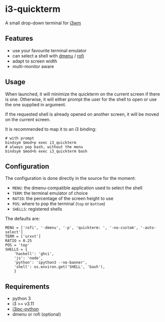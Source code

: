 i3-quickterm
=============

A small drop-down terminal for [i3wm](https://i3wm.org/)

Features
--------

* use your favourite terminal emulator
* can select a shell with [dmenu](http://tools.suckless.org/dmenu/) /
  [rofi](https://github.com/DaveDavenport/rofi)
* adapt to screen width
* multi-monitor aware

Usage
-----

When launched, it will minimize the quickterm on the current screen if there is
one.  Otherwise, it will either prompt the user for the shell to open or use the
one supplied in argument.

If the requested shell is already opened on another screen, it will be moved on
the current screen.

It is recommended to map it to an i3 binding:

```
# with prompt
bindsym $mod+p exec i3_quickterm
# always pop bash, without the menu
bindsym $mod+b exec i3_quickterm bash
```

Configuration
-------------

The configuration is done directly in the source for the moment:

* `MENU`: the dmenu-compatible application used to select the shell
* `TERM`: the terminal emulator of choice
* `RATIO`: the percentage of the screen height to use
* `POS`: where to pop the terminal (`top` or `bottom`)
* `SHELLS`: registered shells

The defaults are:

```
MENU = ['rofi', '-dmenu', '-p', 'quickterm: ', '-no-custom', '-auto-select']
TERM = ['urxvt']
RATIO = 0.25
POS = 'top'
SHELLS = {
    'haskell': 'ghci',
    'js': 'node',
    'python': 'ipython3 --no-banner',
    'shell': os.environ.get('SHELL', 'bash'),
    }
```

Requirements
------------

* python 3
* i3 >= v3.11
* [i3ipc-python](https://i3ipc-python.readthedocs.io/en/latest/)
* dmenu or rofi (optional)
